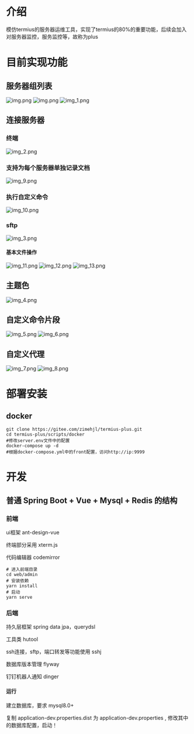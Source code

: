 # 介绍
模仿termius的服务器运维工具，实现了termius的80%的重要功能，后续会加入对服务器监控，服务监控等，故称为plus

# 目前实现功能
## 服务器组列表
![img.png](docs/img.png)
![img.png](docs/img0.png)
![img_1.png](docs/img_1.png)

## 连接服务器
### 终端
![img_2.png](docs/img_2.png)
### 支持为每个服务器单独记录文档
![img_9.png](docs/img_9.png)
### 执行自定义命令
![img_10.png](docs/img_10.png)
### sftp
![img_3.png](docs/img_3.png) 
#### 基本文件操作
![img_11.png](docs/img_11.png)
![img_12.png](docs/img_12.png)
![img_13.png](docs/img_13.png)


## 主题色
![img_4.png](docs/img_4.png)

## 自定义命令片段
![img_5.png](docs/img_5.png)
![img_6.png](docs/img_6.png)


## 自定义代理
![img_7.png](docs/img_7.png)
![img_8.png](docs/img_8.png)

# 部署安装
## docker

```shell
git clone https://gitee.com/zimehjl/termius-plus.git
cd termius-plus/scripts/docker
#修改server.env文件中的配置
docker-compose up -d
#根据docker-compose.yml中的front配置，访问http://ip:9999
```

# 开发
## 普通 Spring Boot + Vue + Mysql + Redis 的结构

### 前端
ui框架 ant-design-vue

终端部分采用 xterm.js

代码编辑器 codemirror

``` shell
# 进入前端目录
cd web/admin 
# 安装依赖
yarn install
# 启动
yarn serve
```

### 后端
持久层框架 spring data jpa，querydsl

工具类 hutool

ssh连接，sftp，端口转发等功能使用 sshj

数据库版本管理 flyway

钉钉机器人通知 dinger

#### 运行
建立数据库，要求 mysql8.0+

复制 application-dev.properties.dist 为 application-dev.properties
, 修改其中的数据库配置，启动！

